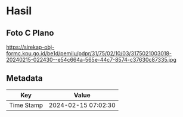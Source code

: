 # Hasil

## Foto C Plano

https://sirekap-obj-formc.kpu.go.id/be1d/pemilu/pdpr/31/75/02/10/03/3175021003018-20240215-022430--e54c664a-565e-44c7-8574-c37630c87335.jpg


## Metadata

| Key        | Value               |
| ---------- | ------------------- |
| Time Stamp | 2024-02-15 07:02:30 |



